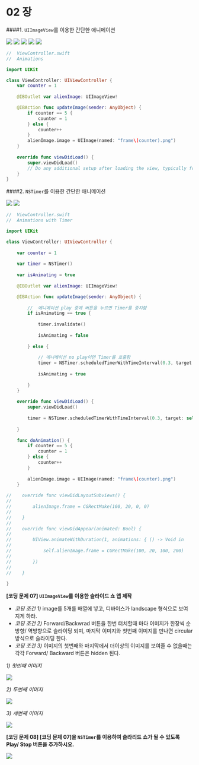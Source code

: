 # 02 장

####1. `UIImageView`를 이용한 간단한 애니메이션

![](Ani01.jpg) ![](Ani02.jpg) ![](Ani03.jpg) ![](Ani04.jpg) ![](Ani05.jpg)


```Swift
//  ViewController.swift
//  Animations

import UIKit

class ViewController: UIViewController {
    var counter = 1
    
    @IBOutlet var alienImage: UIImageView!

    @IBAction func updateImage(sender: AnyObject) {
        if counter == 5 {
            counter = 1
        } else {
            counter++  
        }
        alienImage.image = UIImage(named: "frame\(counter).png")
    }
    
    override func viewDidLoad() {
        super.viewDidLoad()
        // Do any additional setup after loading the view, typically from a nib.
    }
}
```


####2. `NSTimer`를 이용한 간단한 애니메이션

![](AniTimer01.jpg) ![](AniTimer02.jpg)

```Swift
//  ViewController.swift
//  Animations with Timer

import UIKit

class ViewController: UIViewController {
    
    var counter = 1
    
    var timer = NSTimer()
    
    var isAnimating = true
    
    @IBOutlet var alienImage: UIImageView!

    @IBAction func updateImage(sender: AnyObject) {
        
        //  에니메이션 play 중에 버튼을 누르면 Timer를 중지함
        if isAnimating == true {
            
            timer.invalidate()
            
            isAnimating = false
            
        } else {
            
            // 에니메이션 no play이면 Timer를 호출함
            timer = NSTimer.scheduledTimerWithTimeInterval(0.3, target: self, selector: Selector("doAnimation"), userInfo: nil, repeats: true)
            
            isAnimating = true
            
        } 
    }
    
    override func viewDidLoad() {
        super.viewDidLoad()
        
        timer = NSTimer.scheduledTimerWithTimeInterval(0.3, target: self, selector: Selector("doAnimation"), userInfo: nil, repeats: true)
        
    }
    
    func doAnimation() {
        if counter == 5 {
            counter = 1
        } else {
            counter++
        }
        
        alienImage.image = UIImage(named: "frame\(counter).png")
    }
    
//    override func viewDidLayoutSubviews() {
//        
//        alienImage.frame = CGRectMake(100, 20, 0, 0)
//        
//    }
//    
//    override func viewDidAppear(animated: Bool) {
//        
//        UIView.animateWithDuration(1, animations: { () -> Void in
//            
//            self.alienImage.frame = CGRectMake(100, 20, 100, 200)
//            
//        })
//        
//    }
    
}
```

**[코딩 문제 07] `UIImageView`를 이용한 슬라이드 쇼 앱 제작**

* *코딩 조건 1)*
image를 5개를 배열에 넣고, 디바이스가 landscape 형식으로 보여 지게 하라.
* *코딩 조건 2)*
Forward/Backwrad 버튼을 한번 터치할때 마다 이미지가 한장씩 순방향/ 역방향으로 슬라이딩 되며, 마지막 이미지와 첫번째 이미지를 만나면 circular 방식으로 슬라이딩 한다.
* *코딩 조건 3)*
이미지의 첫번째와 마지막에서 더이상의 이미지를 보여줄 수 없을때는 각각 Forward/ Backward 버튼은 hidden 된다. 

*1) 첫번째 이미지*

![](ShiderShower03.jpg)

*2) 두번째 이미지*

![](ShiderShower02.jpg)

*3) 세번째 이미지*

![](ShiderShower01.jpg)

**[코딩 문제 08] [코딩 문제 07]을 `NSTimer`를 이용하여 슬라리드 쇼가 될 수 있도록 Play/ Stop 버튼을 추가하시오.**

![](AnimationTimer.jpg)